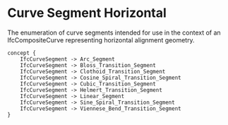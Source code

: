 Curve Segment Horizontal
==============

The enumeration of curve segments intended for use in the context of an IfcCompositeCurve representing horizontal alignment geometry.

```
concept {
    IfcCurveSegment -> Arc_Segment
    IfcCurveSegment -> Bloss_Transition_Segment
    IfcCurveSegment -> Clothoid_Transition_Segment
    IfcCurveSegment -> Cosine_Spiral_Transition_Segment
    IfcCurveSegment -> Cubic_Transition_Segment
    IfcCurveSegment -> Helmert_Transition_Segment
    IfcCurveSegment -> Linear_Segment
    IfcCurveSegment -> Sine_Spiral_Transition_Segment
    IfcCurveSegment -> Viennese_Bend_Transition_Segment
}
```
